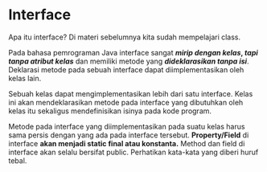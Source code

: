 # Interface

Apa itu interface? Di materi sebelumnya kita sudah mempelajari class. 

Pada bahasa pemrograman Java interface sangat ***mirip dengan kelas*, *tapi tanpa atribut kelas*** dan memiliki metode yang ***dideklarasikan tanpa isi***. Deklarasi metode pada sebuah interface dapat diimplementasikan oleh kelas lain. 

Sebuah kelas dapat mengimplementasikan lebih dari satu interface. Kelas ini akan mendeklarasikan metode pada interface yang dibutuhkan oleh kelas itu sekaligus mendefinisikan isinya pada kode program. 

Metode pada interface yang diimplementasikan pada suatu kelas harus sama persis dengan yang ada pada interface tersebut. **Property/Field** di interface **akan menjadi static final atau konstanta.** Method dan field di interface akan selalu bersifat public. Perhatikan kata-kata yang diberi huruf tebal.
